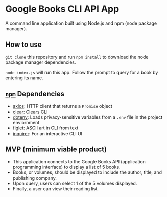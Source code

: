 # Google Books CLI API App

A command line application built using Node.js and npm (node package manager).

## How to use

`git clone` this repository and run `npm install` to download the node package manager dependencies.

`node index.js` will run this app. Follow the prompt to query for a book by entering its name.

## [`npm`](https://www.npmjs.com/) Dependencies

- [axios](https://www.npmjs.com/package/axios): HTTP client that returns a `Promise` object
- [clear](https://www.npmjs.com/package/clear): Clears CLI
- [dotenv](https://www.npmjs.com/package/dotenv): Loads privacy-sensitive variables from a `.env` file in the project enviornment
- [figlet](https://www.npmjs.com/package/figlet): ASCII art in CLI from text
- [inquirer](https://www.npmjs.com/package/inquirer): For an interactive CLI UI

## MVP (minimum viable product)

- This application connects to the Google Books API (application programming interface) to display a list of 5 books.
- Books, or volumes, should be displayed to include the author, title, and publishing company.
- Upon query, users can select 1 of the 5 volumes displayed.
- Finally, a user can view their reading list.
